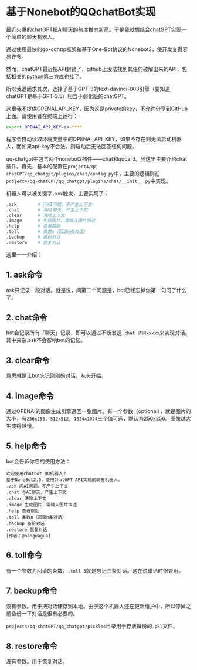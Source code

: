 # 基于Nonebot的QQchatBot实现

最近火爆的chatGPT把AI聊天的热度推向新高。于是我就想结合chatGPT实现一个简单的聊天机器人。

通过使用最快的go-cqhttp框架和基于One-Bot协议的Nonebot2，使开发变得容易许多。

然而，chatGPT最近把API封锁了，github上没法找到其任何破解出来的API，包括相关的python第三方库也挂了。

所以我退而求其次，选择了基于GPT-3的text-davinci-003引擎（要知道chatGPT是基于GPT-3.5）相当于弱化版的chatGPT。

这里我不提供OPENAI_API_KEY，因为这是private的key，不允许分享到GitHub上面。请使用者在终端上运行：

```bash
export OPENAI_API_KEY=sk-****
```

程序会自动读取环境变量中的OPENAI_API_KEY，如果不存在则无法启动机器人，而如果api-key不合法，则启动后无法回答任何问题。

qq-chatgpt中包含两个nonebot2插件——chat和qqcard。我这里主要介绍chat插件。首先，基本的配置在`project4/qq-chatGPT/qq_chatgpt/plugins/chat/config.py`中，主要的逻辑则在`project4/qq-chatGPT/qq_chatgpt/plugins/chat/__init__.py`中实现。

机器人可以被关键字`.xxx`触发，主要实现了：

```bash
.ask        # 问AI问题，不产生上下文
.chat       # 与AI聊天，产生上下文
.clear      # 清除上下文
.image      # 生成图片，需输入图片描述
.help       # 查看帮助
.toll       # 条数n（回滚n条对话）
.backup     # 备份对话
.restore    # 恢复对话
```

这里一一介绍：

## 1. ask命令

ask只记录一段对话。就是说，问第二个问题是，bot已经忘掉你第一句问了什么了。

## 2. chat命令

bot会记录所有「聊天」记录，即可以通过不断发送`.chat 请问xxxxx`来实现对话。其中夹杂.ask不会影响bot的记忆。

## 3. clear命令

意思就是让bot忘记刚刚的对话，从头开始。

## 4. image命令

通过OPENAI的图像生成引擎返回一张图片。有一个参数（optional），就是图片的大小，有`256x256, 512x512, 1024x1024`三个值可选，默认为256x256。图像越大生成得越慢。

## 5. help命令

bot会告诉你它的使用方法：

```text
欢迎使用chatbot QQ机器人！
基于NoneBot2.0，使用ChatGPT API实现的聊天机器人。
.ask 问AI问题，不产生上下文
.chat 与AI聊天，产生上下文
.clear 清除上下文
.image 生成图片，需输入图片描述
.help 查看帮助
.toll 条数n（回滚n条对话）
.backup 备份对话
.restore 恢复对话
[作者：@nanguagua]
```

## 6. toll命令

有一个参数为回滚的条数，`.toll 3`就是忘记三条对话。这在说错话时很管用。

## 7. backup命令

没有参数。用于把对话储存到本地。由于这个机器人还在更新维护中，所以停掉之前备份一下对话是很有必要的。

`project4/qq-chatGPT/qq_chatgpt/pickles`目录用于存放备份的`.pkl`文件。

## 8. restore命令

没有参数。用于恢复对话。
